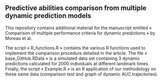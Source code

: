 ## Predictive abilities comparison from multiple dynamic prediction models


This repository contains additional material for the manuscript entitled « Comparison of multiple performance criteria for dynamic predictions » by Moreau et al.

The script « R_functions.R » contains the various R functions used to implement the comparison procedure detailed in the article. The file « base_GitHub.RData » is a simulated data set containing 3 dynamic predictions calculated for 2000 individuals at different landmark times. Finally, the script « Example.R » is an R application of our methodology on these same data (comparison test and graph of dynamic AUC trajectories).
